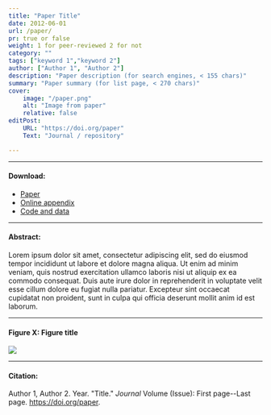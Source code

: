 ```yaml
---
title: "Paper Title" 
date: 2012-06-01
url: /paper/
pr: true or false 
weight: 1 for peer-reviewed 2 for not
category: ""
tags: ["keyword 1","keyword 2"]
author: ["Author 1", "Author 2"]
description: "Paper description (for search engines, < 155 chars)" 
summary: "Paper summary (for list page, < 270 chars)" 
cover:
    image: "/paper.png"
    alt: "Image from paper"
    relative: false
editPost:
    URL: "https://doi.org/paper"
    Text: "Journal / repository"

---
```


---

#### Download:

- [Paper](/paper.pdf)
- [Online appendix](/appendix.pdf)
- [Code and data](https://github.com/paper)

---

#### Abstract:

Lorem ipsum dolor sit amet, consectetur adipiscing elit, sed do eiusmod tempor incididunt ut labore et dolore magna aliqua. Ut enim ad minim veniam, quis nostrud exercitation ullamco laboris nisi ut aliquip ex ea commodo consequat. Duis aute irure dolor in reprehenderit in voluptate velit esse cillum dolore eu fugiat nulla pariatur. Excepteur sint occaecat cupidatat non proident, sunt in culpa qui officia deserunt mollit anim id est laborum.

---

#### Figure X:  Figure title

![](/paper.png)

---

#### Citation:

Author 1, Author 2. Year. "Title." *Journal* Volume (Issue): First page--Last page. https://doi.org/paper.

